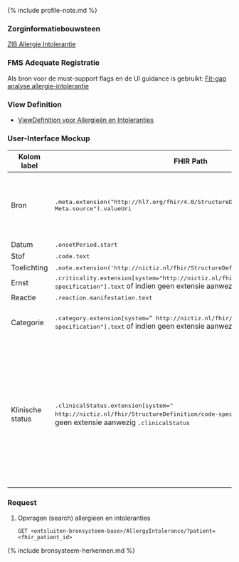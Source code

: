 {% include profile-note.md %}

### Zorginformatiebouwsteen

[ZIB Allergie Intolerantie](https://zibs.nl/wiki/AllergieIntolerantie-v3.2(2017NL))

### FMS Adequate Registratie

Als bron voor de must-support flags en de UI guidance is gebruikt: [Fit-gap analyse allergie-intolerantie](https://amigo.nictiz.nl/uploads/a158231f-a872-4828-b5c5-0a24e7b4e4bd/Fit_gap_analyse_Allergie-intolerantie.pdf)

### View Definition

* [ViewDefinition voor Allergieën en Intoleranties](ViewDefinition-AllergyIntolerance.json)

### User-Interface Mockup

<table class="grid">
  <thead>
    <th>Kolom label</th>
    <th width="25%">FHIR Path</th>
    <th>FHIR Type</th>
    <th>Zib element</th>
    <th>Toelichting of regels</th>
  </thead>
  <tbody>
    <tr>
      <td>Bron</td>
      <td><samp>.meta.extension("http://hl7.org/fhir/4.0/StructureDefinition/extension-Meta.source").valueUri</samp></td>
      <td><code>string</code></td>
      <td><i>nvt</i></td>
      <td>Lookup adhv uri (AGB-Z of OID) <code>&lt;adressering-base&gt;/Organization?identifier=&lt;.meta.tag.code&gt;</code> en gebruik dan <code>Organization.name</code></td>
    </tr>
    <tr>
      <td>Datum</td>
      <td><samp>.onsetPeriod.start</samp></td>
      <td><code>dateTime</code></td>
      <td>BeginDatumTijd</td>
      <td></td>
    </tr>
    <tr>
      <td>Stof</td>
      <td><samp>.code.text</samp></td>
      <td><code>string</code></td>
      <td>VeroorzakendeStof</td>
      <td></td>
    </tr>
    <tr>
      <td>Toelichting</td>
      <td><samp>.note.extension('http://nictiz.nl/fhir/StructureDefinition/note')</samp></td>
      <td><code>string</code></td>
      <td>Toelichting</td>
      <td></td>
    </tr>
    <tr>
      <td>Ernst</td>
      <td><samp>.criticality.extension[system="http://nictiz.nl/fhir/StructureDefinition/code-specification"].text</samp> of indien geen extensie aanwezig <samp>.criticality</samp></td>
      <td><code>string,code</code></td>
      <td>MateVanKritiek</td>
      <td></td>
    </tr>
    <tr>
      <td>Reactie</td>
      <td><samp>.reaction.manifestation.text</samp></td>
      <td><code>string</code></td>
      <td>Reactie Symptoom</td>
      <td></td>
    </tr>
    <tr>
      <td>Categorie</td>
      <td><samp>.category.extension[system=” http://nictiz.nl/fhir/StructureDefinition/code-specification"].text</samp> of indien geen extensie aanwezig <samp>.category</samp></td>
      <td><code>string,code</code></td>
      <td>AllergieCategorie</td>
      <td>Hebt meerdere opties die tegelijk getoond kunnen worden</td>
    </tr>
    <tr>
      <td>Klinische status</td>
      <td><samp>.clinicalStatus.extension[system=" http://nictiz.nl/fhir/StructureDefinition/code-specification "].text</samp> of indien geen extensie aanwezig <samp>.clinicalStatus</samp></td>
      <td><code>string,code</code></td>
      <td>AllergieStatus</td>
      <td>‘Actief’, ‘Niet meer aanwezig’, ‘Achterhaald’. ‘Foutief’ status wordt niet getoond in de Zorgviewer (wordt uitgefilterd). Indien geen extensie aanwezig, dan worden de waarden als volgt gemapped: Active -> Actief; InActive -> Achterhaald; Resolved -> Niet meer aanwezig</td>
    </tr>
  </tbody>
</table>

### Request

1. Opvragen (search) allergieen en intoleranties

    `GET <ontsluiten-bronsysteem-base>/AllergyIntolerance/?patient=<fhir_patient_id>`

{% include bronsysteem-herkennen.md %}